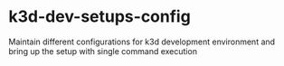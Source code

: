 # k3d-dev-setups-config
Maintain different configurations for k3d development environment and bring up the setup with single command execution
